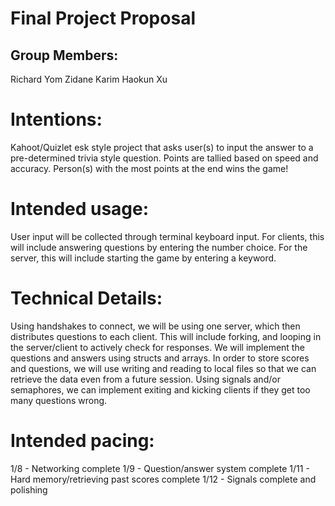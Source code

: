 # Final Project Proposal

## Group Members:

Richard Yom
Zidane Karim
Haokun Xu
       
# Intentions:

Kahoot/Quizlet esk style project that asks user(s) to input the answer to a pre-determined trivia style question. Points are tallied based on speed and accuracy. Person(s) with the most points at the end wins the game!
    
# Intended usage:

User input will be collected through terminal keyboard input.
For clients, this will include answering questions by entering the number choice.
For the server, this will include starting the game by entering a keyword.
  
# Technical Details:

Using handshakes to connect, we will be using one server, which then distributes questions to each client. This will include forking, and looping in the server/client to actively check for responses. We will implement the questions and answers using structs and arrays. In order to store scores and questions, we will use writing and reading to local files so that we can retrieve the data even from a future session. Using signals and/or semaphores, we can implement exiting and kicking clients if they get too many questions wrong.
# Intended pacing:

1/8 - Networking complete
1/9 - Question/answer system complete
1/11 - Hard memory/retrieving past scores complete
1/12 - Signals complete and polishing
